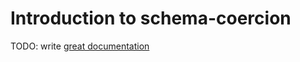 # Introduction to schema-coercion

TODO: write [great documentation](http://jacobian.org/writing/what-to-write/)
